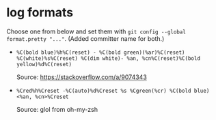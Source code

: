 # log formats

Choose one from below and set them with `git config --global format.pretty "..."`. (Added committer name for both.)

- `%C(bold blue)%h%C(reset) - %C(bold green)(%ar)%C(reset) %C(white)%s%C(reset) %C(dim white)- %an, %cn%C(reset)%C(bold yellow)%d%C(reset)`

  Source: https://stackoverflow.com/a/9074343

- `%Cred%h%Creset -%C(auto)%d%Creset %s %Cgreen(%cr) %C(bold blue)<%an, %cn>%Creset`

  Source: glol from oh-my-zsh
